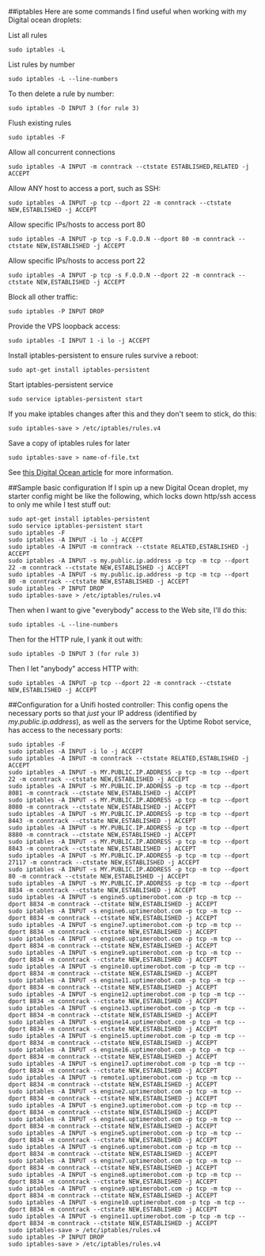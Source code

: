 ##iptables
Here are some commands I find useful when working with my Digital ocean droplets:

List all rules

    sudo iptables -L

List rules by number

    sudo iptables -L --line-numbers

To then delete a rule by number:

    sudo iptables -D INPUT 3 (for rule 3)

Flush existing rules

    sudo iptables -F

Allow all concurrent connections
    
    sudo iptables -A INPUT -m conntrack --ctstate ESTABLISHED,RELATED -j ACCEPT

Allow ANY host to access a port, such as SSH:
    
    sudo iptables -A INPUT -p tcp --dport 22 -m conntrack --ctstate NEW,ESTABLISHED -j ACCEPT

Allow specific IPs/hosts to access port 80

    sudo iptables -A INPUT -p tcp -s F.Q.D.N --dport 80 -m conntrack --ctstate NEW,ESTABLISHED -j ACCEPT

Allow specific IPs/hosts to access port 22

    sudo iptables -A INPUT -p tcp -s F.Q.D.N --dport 22 -m conntrack --ctstate NEW,ESTABLISHED -j ACCEPT

Block all other traffic:

    sudo iptables -P INPUT DROP

Provide the VPS loopback access:

    sudo iptables -I INPUT 1 -i lo -j ACCEPT

Install iptables-persistent to ensure rules survive a reboot:

    sudo apt-get install iptables-persistent

Start iptables-persistent service

    sudo service iptables-persistent start

If you make iptables changes after this and they don't seem to stick, do this:

    sudo iptables-save > /etc/iptables/rules.v4

Save a copy of iptables rules for later

    sudo iptables-save > name-of-file.txt

See [this Digital Ocean article](https://www.digitalocean.com/community/tutorials/how-to-set-up-a-firewall-using-iptables-on-ubuntu-12-04) for more information.

##Sample basic configuration
If I spin up a new Digital Ocean droplet, my starter config might be like the following, which locks down http/ssh access to only me while I test stuff out:

    sudo apt-get install iptables-persistent
    sudo service iptables-persistent start
    sudo iptables -F
    sudo iptables -A INPUT -i lo -j ACCEPT
    sudo iptables -A INPUT -m conntrack --ctstate RELATED,ESTABLISHED -j ACCEPT
    sudo iptables -A INPUT -s my.public.ip.address -p tcp -m tcp --dport 22 -m conntrack --ctstate NEW,ESTABLISHED -j ACCEPT
    sudo iptables -A INPUT -s my.public.ip.address -p tcp -m tcp --dport 80 -m conntrack --ctstate NEW,ESTABLISHED -j ACCEPT
    sudo iptables -P INPUT DROP
    sudo iptables-save > /etc/iptables/rules.v4

Then when I want to give "everybody" access to the Web site, I'll do this:

    sudo iptables -L --line-numbers
    
Then for the HTTP rule, I yank it out with:

    sudo iptables -D INPUT 3 (for rule 3)
    
Then I let "anybody" access HTTP with:

    sudo iptables -A INPUT -p tcp --dport 22 -m conntrack --ctstate NEW,ESTABLISHED -j ACCEPT
    
##Configuration for a Unifi hosted controller:
This config opens the necessary ports so that *just* your IP address (identified by *my.public.ip.address*), as well as the servers for the Uptime Robot service, has access to the necessary ports:

    sudo iptables -F
    sudo iptables -A INPUT -i lo -j ACCEPT
    sudo iptables -A INPUT -m conntrack --ctstate RELATED,ESTABLISHED -j ACCEPT
    sudo iptables -A INPUT -s MY.PUBLIC.IP.ADDRESS -p tcp -m tcp --dport 22 -m conntrack --ctstate NEW,ESTABLISHED -j ACCEPT
    sudo iptables -A INPUT -s MY.PUBLIC.IP.ADDRESS -p tcp -m tcp --dport 8081 -m conntrack --ctstate NEW,ESTABLISHED -j ACCEPT
    sudo iptables -A INPUT -s MY.PUBLIC.IP.ADDRESS -p tcp -m tcp --dport 8080 -m conntrack --ctstate NEW,ESTABLISHED -j ACCEPT
    sudo iptables -A INPUT -s MY.PUBLIC.IP.ADDRESS -p tcp -m tcp --dport 8443 -m conntrack --ctstate NEW,ESTABLISHED -j ACCEPT
    sudo iptables -A INPUT -s MY.PUBLIC.IP.ADDRESS -p tcp -m tcp --dport 8880 -m conntrack --ctstate NEW,ESTABLISHED -j ACCEPT
    sudo iptables -A INPUT -s MY.PUBLIC.IP.ADDRESS -p tcp -m tcp --dport 8843 -m conntrack --ctstate NEW,ESTABLISHED -j ACCEPT
    sudo iptables -A INPUT -s MY.PUBLIC.IP.ADDRESS -p tcp -m tcp --dport 27117 -m conntrack --ctstate NEW,ESTABLISHED -j ACCEPT
    sudo iptables -A INPUT -s MY.PUBLIC.IP.ADDRESS -p tcp -m tcp --dport 80 -m conntrack --ctstate NEW,ESTABLISHED -j ACCEPT
    sudo iptables -A INPUT -s MY.PUBLIC.IP.ADDRESS -p tcp -m tcp --dport 8834 -m conntrack --ctstate NEW,ESTABLISHED -j ACCEPT
    sudo iptables -A INPUT -s engine5.uptimerobot.com -p tcp -m tcp --dport 8834 -m conntrack --ctstate NEW,ESTABLISHED -j ACCEPT
    sudo iptables -A INPUT -s engine6.uptimerobot.com -p tcp -m tcp --dport 8834 -m conntrack --ctstate NEW,ESTABLISHED -j ACCEPT
    sudo iptables -A INPUT -s engine7.uptimerobot.com -p tcp -m tcp --dport 8834 -m conntrack --ctstate NEW,ESTABLISHED -j ACCEPT
    sudo iptables -A INPUT -s engine8.uptimerobot.com -p tcp -m tcp --dport 8834 -m conntrack --ctstate NEW,ESTABLISHED -j ACCEPT
    sudo iptables -A INPUT -s engine9.uptimerobot.com -p tcp -m tcp --dport 8834 -m conntrack --ctstate NEW,ESTABLISHED -j ACCEPT
    sudo iptables -A INPUT -s engine10.uptimerobot.com -p tcp -m tcp --dport 8834 -m conntrack --ctstate NEW,ESTABLISHED -j ACCEPT
    sudo iptables -A INPUT -s engine11.uptimerobot.com -p tcp -m tcp --dport 8834 -m conntrack --ctstate NEW,ESTABLISHED -j ACCEPT
    sudo iptables -A INPUT -s engine12.uptimerobot.com -p tcp -m tcp --dport 8834 -m conntrack --ctstate NEW,ESTABLISHED -j ACCEPT
    sudo iptables -A INPUT -s engine13.uptimerobot.com -p tcp -m tcp --dport 8834 -m conntrack --ctstate NEW,ESTABLISHED -j ACCEPT
    sudo iptables -A INPUT -s engine14.uptimerobot.com -p tcp -m tcp --dport 8834 -m conntrack --ctstate NEW,ESTABLISHED -j ACCEPT
    sudo iptables -A INPUT -s engine15.uptimerobot.com -p tcp -m tcp --dport 8834 -m conntrack --ctstate NEW,ESTABLISHED -j ACCEPT
    sudo iptables -A INPUT -s engine16.uptimerobot.com -p tcp -m tcp --dport 8834 -m conntrack --ctstate NEW,ESTABLISHED -j ACCEPT
    sudo iptables -A INPUT -s engine17.uptimerobot.com -p tcp -m tcp --dport 8834 -m conntrack --ctstate NEW,ESTABLISHED -j ACCEPT
    sudo iptables -A INPUT -s remote1.uptimerobot.com -p tcp -m tcp --dport 8834 -m conntrack --ctstate NEW,ESTABLISHED -j ACCEPT
    sudo iptables -A INPUT -s engine2.uptimerobot.com -p tcp -m tcp --dport 8834 -m conntrack --ctstate NEW,ESTABLISHED -j ACCEPT
    sudo iptables -A INPUT -s engine3.uptimerobot.com -p tcp -m tcp --dport 8834 -m conntrack --ctstate NEW,ESTABLISHED -j ACCEPT
    sudo iptables -A INPUT -s engine4.uptimerobot.com -p tcp -m tcp --dport 8834 -m conntrack --ctstate NEW,ESTABLISHED -j ACCEPT
    sudo iptables -A INPUT -s engine5.uptimerobot.com -p tcp -m tcp --dport 8834 -m conntrack --ctstate NEW,ESTABLISHED -j ACCEPT
    sudo iptables -A INPUT -s engine6.uptimerobot.com -p tcp -m tcp --dport 8834 -m conntrack --ctstate NEW,ESTABLISHED -j ACCEPT
    sudo iptables -A INPUT -s engine7.uptimerobot.com -p tcp -m tcp --dport 8834 -m conntrack --ctstate NEW,ESTABLISHED -j ACCEPT
    sudo iptables -A INPUT -s engine8.uptimerobot.com -p tcp -m tcp --dport 8834 -m conntrack --ctstate NEW,ESTABLISHED -j ACCEPT
    sudo iptables -A INPUT -s engine9.uptimerobot.com -p tcp -m tcp --dport 8834 -m conntrack --ctstate NEW,ESTABLISHED -j ACCEPT
    sudo iptables -A INPUT -s engine10.uptimerobot.com -p tcp -m tcp --dport 8834 -m conntrack --ctstate NEW,ESTABLISHED -j ACCEPT
    sudo iptables -A INPUT -s engine11.uptimerobot.com -p tcp -m tcp --dport 8834 -m conntrack --ctstate NEW,ESTABLISHED -j ACCEPT
    sudo iptables-save > /etc/iptables/rules.v4
    sudo iptables -P INPUT DROP
    sudo iptables-save > /etc/iptables/rules.v4